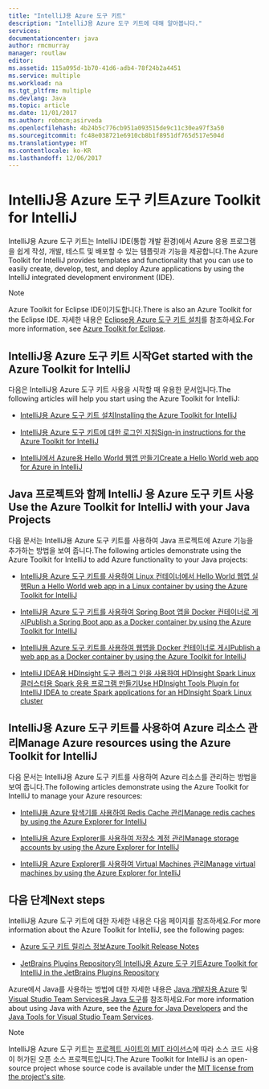 ```yaml
---
title: "IntelliJ용 Azure 도구 키트"
description: "IntelliJ용 Azure 도구 키트에 대해 알아봅니다."
services: 
documentationcenter: java
author: rmcmurray
manager: routlaw
editor: 
ms.assetid: 115a095d-1b70-41d6-adb4-78f24b2a4451
ms.service: multiple
ms.workload: na
ms.tgt_pltfrm: multiple
ms.devlang: Java
ms.topic: article
ms.date: 11/01/2017
ms.author: robmcm;asirveda
ms.openlocfilehash: 4b24b5c776cb951a093515de9c11c30ea97f3a50
ms.sourcegitcommit: fc48e038721e6910cb8b1f8951df765d517e504d
ms.translationtype: HT
ms.contentlocale: ko-KR
ms.lasthandoff: 12/06/2017
---
```

# <a name="azure-toolkit-for-intellij"></a><span data-ttu-id="86765-103">IntelliJ용 Azure 도구 키트</span><span class="sxs-lookup"><span data-stu-id="86765-103">Azure Toolkit for IntelliJ</span></span>
<span data-ttu-id="86765-104">IntelliJ용 Azure 도구 키트는 IntelliJ IDE(통합 개발 환경)에서 Azure 응용 프로그램을 쉽게 작성, 개발, 테스트 및 배포할 수 있는 템플릿과 기능을 제공합니다.</span><span class="sxs-lookup"><span data-stu-id="86765-104">The Azure Toolkit for IntelliJ provides templates and functionality that you can use to easily create, develop, test, and deploy Azure applications by using the IntelliJ integrated development environment (IDE).</span></span>

> [!NOTE]
> 
> <span data-ttu-id="86765-105">Azure Toolkit for Eclipse IDE이기도합니다.</span><span class="sxs-lookup"><span data-stu-id="86765-105">There is also an Azure Toolkit for the Eclipse IDE.</span></span> <span data-ttu-id="86765-106">자세한 내용은 [Eclipse용 Azure 도구 키트 설치](../eclipse/azure-toolkit-for-eclipse.md)를 참조하세요.</span><span class="sxs-lookup"><span data-stu-id="86765-106">For more information, see [Azure Toolkit for Eclipse](../eclipse/azure-toolkit-for-eclipse.md).</span></span>
> 

## <a name="get-started-with-the-azure-toolkit-for-intellij"></a><span data-ttu-id="86765-107">IntelliJ용 Azure 도구 키트 시작</span><span class="sxs-lookup"><span data-stu-id="86765-107">Get started with the Azure Toolkit for IntelliJ</span></span>
<span data-ttu-id="86765-108">다음은 IntelliJ용 Azure 도구 키트 사용을 시작할 때 유용한 문서입니다.</span><span class="sxs-lookup"><span data-stu-id="86765-108">The following articles will help you start using the Azure Toolkit for IntelliJ:</span></span>

* [<span data-ttu-id="86765-109">IntelliJ용 Azure 도구 키트 설치</span><span class="sxs-lookup"><span data-stu-id="86765-109">Installing the Azure Toolkit for IntelliJ</span></span>](azure-toolkit-for-intellij-installation.md)

* [<span data-ttu-id="86765-110">IntelliJ용 Azure 도구 키트에 대한 로그인 지침</span><span class="sxs-lookup"><span data-stu-id="86765-110">Sign-in instructions for the Azure Toolkit for IntelliJ</span></span>](azure-toolkit-for-intellij-sign-in-instructions.md)

* [<span data-ttu-id="86765-111">IntelliJ에서 Azure용 Hello World 웹앱 만들기</span><span class="sxs-lookup"><span data-stu-id="86765-111">Create a Hello World web app for Azure in IntelliJ</span></span>](azure-toolkit-for-intellij-create-hello-world-web-app.md)

## <a name="use-the-azure-toolkit-for-intellij-with-your-java-projects"></a><span data-ttu-id="86765-112">Java 프로젝트와 함께 IntelliJ 용 Azure 도구 키트 사용</span><span class="sxs-lookup"><span data-stu-id="86765-112">Use the Azure Toolkit for IntelliJ with your Java Projects</span></span>
<span data-ttu-id="86765-113">다음 문서는 IntelliJ용 Azure 도구 키트를 사용하여 Java 프로젝트에 Azure 기능을 추가하는 방법을 보여 줍니다.</span><span class="sxs-lookup"><span data-stu-id="86765-113">The following articles demonstrate using the Azure Toolkit for IntelliJ to add Azure functionality to your Java projects:</span></span>

* [<span data-ttu-id="86765-114">IntelliJ용 Azure 도구 키트를 사용하여 Linux 컨테이너에서 Hello World 웹앱 실행</span><span class="sxs-lookup"><span data-stu-id="86765-114">Run a Hello World web app in a Linux container by using the Azure Toolkit for IntelliJ</span></span>](azure-toolkit-for-intellij-hello-world-web-app-linux.md)

* [<span data-ttu-id="86765-115">IntelliJ용 Azure 도구 키트를 사용하여 Spring Boot 앱을 Docker 컨테이너로 게시</span><span class="sxs-lookup"><span data-stu-id="86765-115">Publish a Spring Boot app as a Docker container by using the Azure Toolkit for IntelliJ</span></span>](azure-toolkit-for-intellij-publish-spring-boot-docker-app.md)

* [<span data-ttu-id="86765-116">IntelliJ용 Azure 도구 키트를 사용하여 웹앱을 Docker 컨테이너로 게시</span><span class="sxs-lookup"><span data-stu-id="86765-116">Publish a web app as a Docker container by using the Azure Toolkit for IntelliJ</span></span>](azure-toolkit-for-intellij-publish-as-docker-container.md)

* [<span data-ttu-id="86765-117">IntelliJ IDEA용 HDInsight 도구 플러그 인을 사용하여 HDInsight Spark Linux 클러스터용 Spark 응용 프로그램 만들기</span><span class="sxs-lookup"><span data-stu-id="86765-117">Use HDInsight Tools Plugin for IntelliJ IDEA to create Spark applications for an HDInsight Spark Linux cluster</span></span>](/azure/hdinsight/hdinsight-apache-spark-intellij-tool-plugin)

## <a name="manage-azure-resources-using-the-azure-toolkit-for-intellij"></a><span data-ttu-id="86765-118">IntelliJ용 Azure 도구 키트를 사용하여 Azure 리소스 관리</span><span class="sxs-lookup"><span data-stu-id="86765-118">Manage Azure resources using the Azure Toolkit for IntelliJ</span></span>
<span data-ttu-id="86765-119">다음 문서는 IntelliJ용 Azure 도구 키트를 사용하여 Azure 리소스를 관리하는 방법을 보여 줍니다.</span><span class="sxs-lookup"><span data-stu-id="86765-119">The following articles demonstrate using the Azure Toolkit for IntelliJ to manage your Azure resources:</span></span>

* [<span data-ttu-id="86765-120">IntelliJ용 Azure 탐색기를 사용하여 Redis Cache 관리</span><span class="sxs-lookup"><span data-stu-id="86765-120">Manage redis caches by using the Azure Explorer for IntelliJ</span></span>](azure-toolkit-for-intellij-managing-redis-caches-using-azure-explorer.md)

* [<span data-ttu-id="86765-121">IntelliJ용 Azure Explorer를 사용하여 저장소 계정 관리</span><span class="sxs-lookup"><span data-stu-id="86765-121">Manage storage accounts by using the Azure Explorer for IntelliJ</span></span>](azure-toolkit-for-intellij-managing-virtual-machines-using-azure-explorer.md)

* [<span data-ttu-id="86765-122">IntelliJ용 Azure Explorer를 사용하여 Virtual Machines 관리</span><span class="sxs-lookup"><span data-stu-id="86765-122">Manage virtual machines by using the Azure Explorer for IntelliJ</span></span>](azure-toolkit-for-intellij-managing-storage-accounts-using-azure-explorer.md)

## <a name="next-steps"></a><span data-ttu-id="86765-123">다음 단계</span><span class="sxs-lookup"><span data-stu-id="86765-123">Next steps</span></span>

<span data-ttu-id="86765-124">IntelliJ용 Azure 도구 키트에 대한 자세한 내용은 다음 페이지를 참조하세요.</span><span class="sxs-lookup"><span data-stu-id="86765-124">For more information about the Azure Toolkit for IntelliJ, see the following pages:</span></span>

* [<span data-ttu-id="86765-125">Azure 도구 키트 릴리스 정보</span><span class="sxs-lookup"><span data-stu-id="86765-125">Azure Toolkit Release Notes</span></span>](https://github.com/Microsoft/azure-tools-for-java/releases)

* [<span data-ttu-id="86765-126">JetBrains Plugins Repository의 IntelliJ용 Azure 도구 키트</span><span class="sxs-lookup"><span data-stu-id="86765-126">Azure Toolkit for IntelliJ in the JetBrains Plugins Repository</span></span>](https://plugins.jetbrains.com/plugin/8053-azure-toolkit-for-intellij)

<span data-ttu-id="86765-127">Azure에서 Java를 사용하는 방법에 대한 자세한 내용은 [Java 개발자용 Azure](https://docs.microsoft.com/java/azure/) 및 [Visual Studio Team Services용 Java 도구](https://java.visualstudio.com/)를 참조하세요.</span><span class="sxs-lookup"><span data-stu-id="86765-127">For more information about using Java with Azure, see the [Azure for Java Developers](https://docs.microsoft.com/java/azure/) and the [Java Tools for Visual Studio Team Services](https://java.visualstudio.com/).</span></span>

> [!NOTE]
> 
> <span data-ttu-id="86765-128">IntelliJ용 Azure 도구 키트는 [프로젝트 사이트의 MIT 라이선스](https://github.com/microsoft/azure-tools-for-java)에 따라 소스 코드 사용이 허가된 오픈 소스 프로젝트입니다.</span><span class="sxs-lookup"><span data-stu-id="86765-128">The Azure Toolkit for IntelliJ is an open-source project whose source code is available under the [MIT license from the project's site](https://github.com/microsoft/azure-tools-for-java).</span></span>
> 

<!-- [!INCLUDE [azure-toolkit-for-intellij-additional-resources](../includes/azure-toolkit-for-intellij-additional-resources.md)] -->

<!-- URL List -->

[Azure for Java Developers]: https://docs.microsoft.com/java/azure/
[Java Tools for Visual Studio Team Services]: https://java.visualstudio.com/

<!-- Temporarily Deprecated URLs -->

<!-- [Debug a Java Web App on Azure in IntelliJ]: ./app-service-web/app-service-web-debug-java-web-app-in-intellij.md -->
